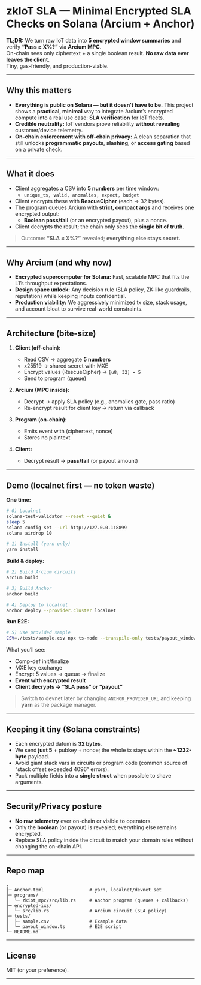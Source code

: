 # zkIoT SLA — Minimal Encrypted SLA Checks on Solana (Arcium + Anchor)

**TL;DR:** We turn raw IoT data into **5 encrypted window summaries** and verify **“Pass ≥ X%?”** via **Arcium MPC**.  
On-chain sees only ciphertext + a single boolean result. **No raw data ever leaves the client.**  
Tiny, gas-friendly, and production-viable.

---

## Why this matters 

- **Everything is public on Solana — but it doesn’t have to be.** This project shows a **practical, minimal** way to integrate Arcium’s encrypted compute into a real use case: **SLA verification** for IoT fleets.
- **Credible neutrality:** IoT vendors prove reliability **without revealing** customer/device telemetry.
- **On-chain enforcement with off-chain privacy:** A clean separation that still unlocks **programmatic payouts**, **slashing**, or **access gating** based on a private check.

---

## What it does

- Client aggregates a CSV into **5 numbers** per time window:
  - `unique_ts, valid, anomalies, expect, budget`
- Client encrypts these with **RescueCipher** (each → 32 bytes).
- The program queues Arcium with **strict, compact args** and receives one encrypted output:
  - **Boolean pass/fail** (or an encrypted payout), plus a nonce.
- Client decrypts the result; the chain only sees the **single bit of truth**.

> Outcome: **“SLA ≥ X%?”** revealed; **everything else stays secret.**

---

## Why Arcium (and why now)

- **Encrypted supercomputer for Solana:** Fast, scalable MPC that fits the L1’s throughput expectations.
- **Design space unlock:** Any decision rule (SLA policy, ZK-like guardrails, reputation) while keeping inputs confidential.
- **Production viability:** We aggressively minimized tx size, stack usage, and account bloat to survive real-world constraints.

---


## Architecture (bite-size)

1. **Client (off-chain):**
   - Read CSV → aggregate **5 numbers**
   - x25519 → shared secret with MXE
   - Encrypt values (RescueCipher) → `[u8; 32] × 5`
   - Send to program (queue)

2. **Arcium (MPC inside):**
   - Decrypt → apply SLA policy (e.g., anomalies gate, pass ratio)
   - Re-encrypt result for client key → return via callback

3. **Program (on-chain):**
   - Emits event with (ciphertext, nonce)
   - Stores no plaintext

4. **Client:**
   - Decrypt result → **pass/fail** (or payout amount)

---

## Demo (localnet first — no token waste)

**One time:**
```bash
# 0) Localnet
solana-test-validator --reset --quiet &
sleep 5
solana config set --url http://127.0.0.1:8899
solana airdrop 10

# 1) Install (yarn only)
yarn install
```

**Build & deploy:**
```bash
# 2) Build Arcium circuits
arcium build

# 3) Build Anchor
anchor build

# 4) Deploy to localnet
anchor deploy --provider.cluster localnet
```

**Run E2E:**
```bash
# 5) Use provided sample
CSV=./tests/sample.csv npx ts-node --transpile-only tests/payout_window.ts
```

What you’ll see:
- Comp-def init/finalize
- MXE key exchange
- Encrypt 5 values → queue → finalize
- **Event with encrypted result**
- **Client decrypts → “SLA pass” or “payout”**

> Switch to devnet later by changing `ANCHOR_PROVIDER_URL` and keeping **yarn** as the package manager.

---

## Keeping it tiny (Solana constraints)

- Each encrypted datum is **32 bytes**.
- We send **just 5** + pubkey + nonce; the whole tx stays within the **~1232-byte** payload.
- Avoid giant stack vars in circuits or program code (common source of “stack offset exceeded 4096” errors).
- Pack multiple fields into a **single struct** when possible to shave arguments.

---

## Security/Privacy posture

- **No raw telemetry** ever on-chain or visible to operators.
- Only the **boolean** (or payout) is revealed; everything else remains encrypted.
- Replace SLA policy inside the circuit to match your domain rules without changing the on-chain API.

---


## Repo map

```
.
├─ Anchor.toml                 # yarn, localnet/devnet set
├─ programs/
│  └─ zkiot_mpc/src/lib.rs     # Anchor program (queues + callbacks)
├─ encrypted-ixs/
│  └─ src/lib.rs               # Arcium circuit (SLA policy)
├─ tests/
│  ├─ sample.csv               # Example data
│  └─ payout_window.ts         # E2E script
└─ README.md
```

---

## License

MIT (or your preference).

---


